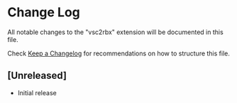 # Change Log

All notable changes to the "vsc2rbx" extension will be documented in this file.

Check [Keep a Changelog](http://keepachangelog.com/) for recommendations on how to structure this file.

## [Unreleased]

- Initial release